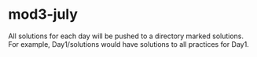 # mod3-july

All solutions for each day will be pushed to a directory marked solutions. For example, Day1/solutions would have solutions to all practices for Day1. 
